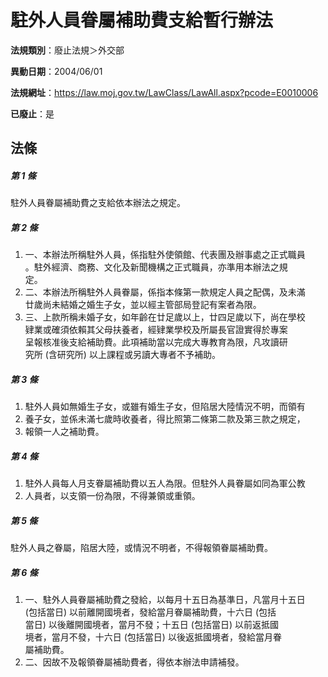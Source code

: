 # 駐外人員眷屬補助費支給暫行辦法

**法規類別**：廢止法規＞外交部

**異動日期**：2004/06/01  

**法規網址**：https://law.moj.gov.tw/LawClass/LawAll.aspx?pcode=E0010006

**已廢止**：是



## 法條
##### 第 1 條
駐外人員眷屬補助費之支給依本辦法之規定。

##### 第 2 條
1. 一、本辦法所稱駐外人員，係指駐外使領館、代表團及辦事處之正式職員  
    。駐外經濟、商務、文化及新聞機構之正式職員，亦準用本辦法之規  
    定。
1. 二、本辦法所稱駐外人員眷屬，係指本條第一款規定人員之配偶，及未滿  
    廿歲尚未結婚之婚生子女，並以經主管部局登記有案者為限。
1. 三、上款所稱未婚子女，如年齡在廿足歲以上，廿四足歲以下，尚在學校  
    肄業或確須依賴其父母扶養者，經肄業學校及所屬長官證實得於專案  
    呈報核准後支給補助費。此項補助當以完成大專教育為限，凡攻讀研  
    究所 (含研究所) 以上課程或另讀大專者不予補助。

##### 第 3 條
1. 駐外人員如無婚生子女，或雖有婚生子女，但陷居大陸情況不明，而領有
1. 養子女，並係未滿七歲時收養者，得比照第二條第二款及第三款之規定，
1. 報領一人之補助費。

##### 第 4 條
1. 駐外人員每人月支眷屬補助費以五人為限。但駐外人員眷屬如同為軍公教
1. 人員者，以支領一份為限，不得兼領或重領。

##### 第 5 條
駐外人員之眷屬，陷居大陸，或情況不明者，不得報領眷屬補助費。

##### 第 6 條
1. 一、駐外人員眷屬補助費之發給，以每月十五日為基準日，凡當月十五日  
     (包括當日) 以前離開國境者，發給當月眷屬補助費，十六日 (包括  
    當日) 以後離開國境者，當月不發；十五日 (包括當日) 以前返抵國  
    境者，當月不發，十六日 (包括當日) 以後返抵國境者，發給當月眷  
    屬補助費。
1. 二、因故不及報領眷屬補助費者，得依本辦法申請補發。


